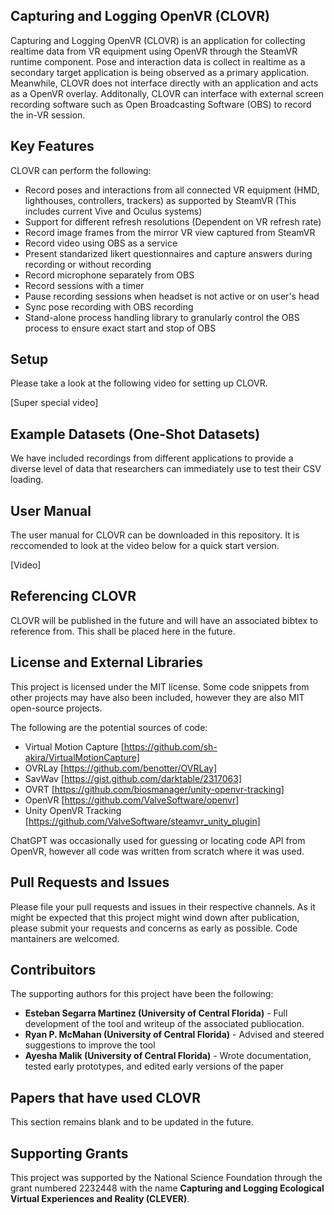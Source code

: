 ## Capturing and Logging OpenVR (CLOVR)

Capturing and Logging OpenVR (CLOVR) is an application for collecting realtime data from VR equipment using OpenVR through the SteamVR runtime component. Pose and interaction data is collect in realtime as a secondary target application is being observed as a primary application. Meanwhile, CLOVR does not interface directly with an application and acts as a OpenVR overlay. Additonally, CLOVR can interface with external screen recording software such as Open Broadcasting Software (OBS) to record the in-VR session. 


## Key Features

CLOVR can perform the following: 

- Record poses and interactions from all connected VR equipment (HMD, lighthouses, controllers, trackers) as supported by SteamVR (This includes current Vive and Oculus systems)
- Support for different refresh resolutions (Dependent on VR refresh rate)
- Record image frames from the mirror VR view captured from SteamVR
- Record video using OBS as a service 
- Present standarized likert questionnaires and capture answers during recording or without recording
- Record microphone separately from OBS
- Record sessions with a timer 
- Pause recording sessions when headset is not active or on user's head 
- Sync pose recording with OBS recording
- Stand-alone process handling library to granularly control the OBS process to ensure exact start and stop of OBS

## Setup

Please take a look at the following video for setting up CLOVR.

[Super special video]


## Example Datasets (One-Shot Datasets)

We have included recordings from different applications to provide a diverse level of data that researchers can immediately use to test their CSV loading. 


## User Manual

The user manual for CLOVR can be downloaded in this repository. It is reccomended to look at the video below for a quick start version. 

[Video]

## Referencing CLOVR

CLOVR will be published in the future and will have an associated bibtex to reference from. This shall be placed here in the future. 


## License and External Libraries

This project is licensed under the MIT license. Some code snippets from other projects may have also been included, however they are also MIT open-source projects. 

The following are the potential sources of code:
 - Virtual Motion Capture [https://github.com/sh-akira/VirtualMotionCapture]
 - OVRLay [https://github.com/benotter/OVRLay]
 - SavWav [https://gist.github.com/darktable/2317063] 
 - OVRT [https://github.com/biosmanager/unity-openvr-tracking]
 - OpenVR [https://github.com/ValveSoftware/openvr]
 - Unity OpenVR Tracking [https://github.com/ValveSoftware/steamvr_unity_plugin]

 ChatGPT was occasionally used for guessing or locating code API from OpenVR, however all code was written from scratch where it was used. 

## Pull Requests and Issues

Please file your pull requests and issues in their respective channels. As it might be expected that this project might wind down after publication, please submit your requests and concerns as early as possible. Code mantainers are welcomed. 

## Contribuitors

The supporting authors for this project have been the following: 
- **Esteban Segarra Martinez (University of Central Florida)** - Full development of the tool and writeup of the associated publiocation. 
- **Ryan P. McMahan (University of Central Florida)** - Advised and steered suggestions to improve the tool
- **Ayesha Malik (University of Central Florida)** - Wrote documentation, tested early prototypes, and edited early versions of the paper

## Papers that have used CLOVR

This section remains blank and to be updated in the future. 

## Supporting Grants

This project was supported by the National Science Foundation through the grant numbered 2232448 with the name **Capturing and Logging Ecological Virtual Experiences and Reality (CLEVER)**. 